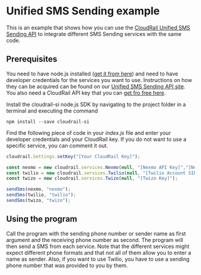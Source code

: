# Unified SMS Sending example

This is an example that shows how you can use the [CloudRail Unified SMS Sending API](https://cloudrail.com/integrations/interfaces/SMS;platformId=Nodejs) to integrate different SMS Sending services with the same code.

## Prerequisites

You need to have node.js installed ([get it from here](http://nodejs.org/)) and need to have developer credentials for the services you want to use. Instructions on how they can be acquired can be found on our [Unified SMS Sending API site](https://cloudrail.com/integrations/interfaces/SMS;platformId=Nodejs;serviceIds=Nexmo%2CTwilio%2CTwizo). You also need a CloudRail API key that you can [get fro free here](https://cloudrail.com/signup).

Install the cloudrail-si node.js SDK by navigating to the project folder in a terminal and executing the command

```
npm install --save cloudrail-si
```

Find the following piece of code in your *index.js* file and enter your developer credentials and your CloudRail key. If you do not want to use a specific service, you can comment it out.

```javascript
cloudrail.Settings.setKey("[Your CloudRail Key]");

const nexmo = new cloudrail.services.Nexmo(null, "[Nexmo API Key]","[Nexmo API Secret]");
const twilio = new cloudrail.services.Twilio(null, "[Twilio Account SID]", "[Twilio Auth Token]");
const twizo = new cloudrail.services.Twizo(null, "[Twizo Key]");

sendSms(nexmo, "nexmo");
sendSms(twilio, "twilio");
sendSms(twizo, "twizo");
```

## Using the program

Call the program with the sending phone number or sender name as first argument and the receiving phone number as second. The program will then send a SMS from each service. Note that the different services might expect different phone formats and that not all of them allow you to enter a name as sender. Also, if you want to use Twilio, you have to use a sending phone number that was provided to you by them.